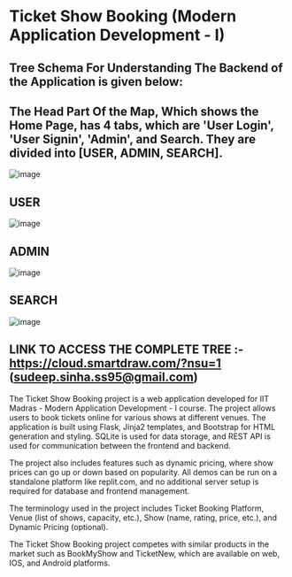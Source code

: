 # Ticket Show Booking (Modern Application Development - I)

## Tree Schema For Understanding The Backend of the Application is given below:
## The Head Part Of the Map, Which shows the Home Page, has 4 tabs, which are 'User Login', 'User Signin', 'Admin', and Search. They are divided into [USER, ADMIN, SEARCH].

![image](https://github.com/SudeepSinha09/Ticket_Show_Booking-Modern_Application_Development-I/assets/93086122/a5ff80d0-a330-46bf-b7d3-bd3b44f6c93f)

## USER

![image](https://github.com/SudeepSinha09/Ticket_Show_Booking-Modern_Application_Development-I/assets/93086122/fe98f4be-d186-4404-a0a7-10edd699cc8d)

## ADMIN

![image](https://github.com/SudeepSinha09/Ticket_Show_Booking-Modern_Application_Development-I/assets/93086122/2efe7005-c441-4bd7-8429-cb5dd936cdca)

## SEARCH

![image](https://github.com/SudeepSinha09/Ticket_Show_Booking-Modern_Application_Development-I/assets/93086122/5f2c064e-b085-49b3-a612-0457fb3af5c1)


## LINK TO ACCESS THE COMPLETE TREE :- https://cloud.smartdraw.com/?nsu=1 (sudeep.sinha.ss95@gmail.com)

The Ticket Show Booking project is a web application developed for IIT Madras - Modern Application Development - I course. The project allows users to book tickets online for various shows at different venues. The application is built using Flask, Jinja2 templates, and Bootstrap for HTML generation and styling. SQLite is used for data storage, and REST API is used for communication between the frontend and backend.

The project also includes features such as dynamic pricing, where show prices can go up or down based on popularity. All demos can be run on a standalone platform like replit.com, and no additional server setup is required for database and frontend management.

The terminology used in the project includes Ticket Booking Platform, Venue (list of shows, capacity, etc.), Show (name, rating, price, etc.), and Dynamic Pricing (optional).

The Ticket Show Booking project competes with similar products in the market such as BookMyShow and TicketNew, which are available on web, IOS, and Android platforms.
